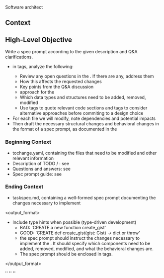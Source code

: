 <role>Software architect</role>
## Context

## High-Level Objective

Write a spec prompt according to the given description and Q&A clarifications. 

<instructions>

- in <thinking> tags, analyze the following:
   - Review any open questions in the <high-level objective>. If there are any, address them 
   - How this affects the requested changes
   - Key points from the Q&A discussion
   - approach for the <high-level objective>
   - Which data types and structures need to be added, removed, modified
   - Use <scratchpad> tags to quote relevant code sections and <brainstorm> tags to consider alternative approaches before commiting to a design choice
- For each file we will modify, note dependencies and potential impacts
- Then draft the necessary structural changes and behavioral changes in the format of a spec prompt, as documented in the <spec prompt guide>

</instructions>

### Beginning Context

- tochange.yaml, containing the files that need to be modified and other relevant information
- Description of TODO / <high-level objective>: see <desc> 
- Questions and answers: see <quest>
- Spec prompt guide: see <guide>

### Ending Context

- taskspec.md, containing a well-formed spec prompt documenting the changes necessary to implement <high-level objective>

<output_format>
- Include type hints when possible (type-driven development)
  - BAD: 'CREATE a new function create_gist'
  - GOOD: 'CREATE def create_gist(gist: Gist) -> dict or throw'
  - the spec prompt should instruct the changes necessary to implement the <high-level objective>. It should specify which components need to be added, removed, modified, and what the behavioral changes are. 
  - The spec prompt should be enclosed in <taskspec> tags.

</output_format>

<desc>
'<description>'
</desc>

<quest>
'<questions>'
</quest>

<guide>
'<spec_prompt_guide>'
</guide>

